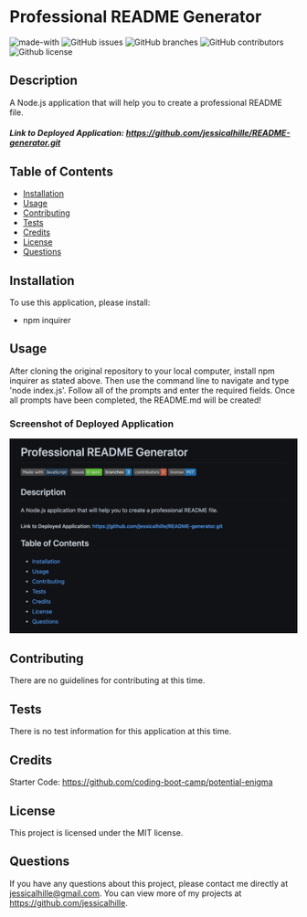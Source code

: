 # Professional README Generator
  ![made-with](https://img.shields.io/badge/Made%20with-JavaScript,Node.js-1f425f.svg)
  ![GitHub issues](https://img.shields.io/github/issues/jessicalhille/README-generator)
  ![GitHub branches](https://badgen.net/github/branches/jessicalhille/README-generator)
  ![GitHub contributors](https://img.shields.io/github/contributors/jessicalhille/README-generator)
  ![Github license](http://img.shields.io/badge/license-MIT-blue.svg)


  ## Description
  A Node.js application that will help you to create a professional README file.
  ##### Link to Deployed Application: https://github.com/jessicalhille/README-generator.git

  ## Table of Contents
  * [Installation](#installation)
  * [Usage](#usage)
  * [Contributing](#contributing)
  * [Tests](#tests)
  * [Credits](#credits)
  * [License](#license)
  * [Questions](#questions)

  ## Installation
  To use this application, please install:
  * npm inquirer

  ## Usage
  After cloning the original repository to your local computer, install npm inquirer as stated above. Then use the command line to navigate and type 'node index.js'. Follow all of the prompts and enter the required fields. Once all prompts have been completed, the README.md will be created!
  ### Screenshot of Deployed Application
  ![screenshot](./utils/images/screenshot.png)

  ## Contributing
  There are no guidelines for contributing at this time.

  ## Tests
  There is no test information for this application at this time.

  ## Credits
  Starter Code: https://github.com/coding-boot-camp/potential-enigma

  ## License
  This project is licensed under the MIT license.

  ## Questions
  If you have any questions about this project, please contact me directly at jessicalhille@gmail.com.
  You can view more of my projects at https://github.com/jessicalhille.

